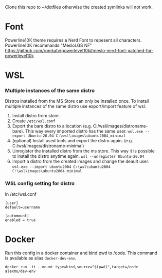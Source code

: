 Clone this repo to ~/dotfiles otherwise the created symlinks will not work.

# Font
Powerline10K theme requires a Nerd Font to repesent all characters. Powerline10K recommands "MesloLGS NF"
https://github.com/romkatv/powerlevel10k#meslo-nerd-font-patched-for-powerlevel10k
 
# WSL

### Multiple instances of the same distro
Distros installed from the MS Store can only be installed once. To install multiple instances of the same distro use export/import feature of wsl.

1. Install distro from store.
2. Create `/etc/wsl.conf`
3. Export the bare distro to a location (e.g. C:/wsl/images/distroname-bare). This way every imported distro has the same user.
   `wsl.exe --export Ubuntu-20.04 C:\wsl\images\ubuntu2004_minimal`
4. (optional) Install used tools and export the distro again. (e.g. C:/wsl/images/distroname-minimal)
5. Unregister the installed distro from the ms store. This way it is possible to install the distro anytime again.
   `wsl --unregister Ubuntu-20.04`
6. Import a distro from the created images and change the deault user.
   `wsl.exe --import ubuntu2004 C:\wsl\ubuntu2004 C:\wsl\images\ubuntu2004_minimal`	

### WSL config setting for distro
In /etc/wsl.conf
```
[user]
default=username

[automount]
enabled = true
```
# Docker
Run this config in a docker container and bind pwd to /code. This command is available as alias `docker-dev-env`.
```docker
docker run -it --mount type=bind,source="$(pwd)",target=/code alexmu/dev-env
```
